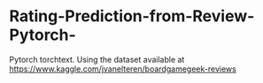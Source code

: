 # Rating-Prediction-from-Review-Pytorch-
Pytorch torchtext. Using the dataset available at https://www.kaggle.com/jvanelteren/boardgamegeek-reviews
